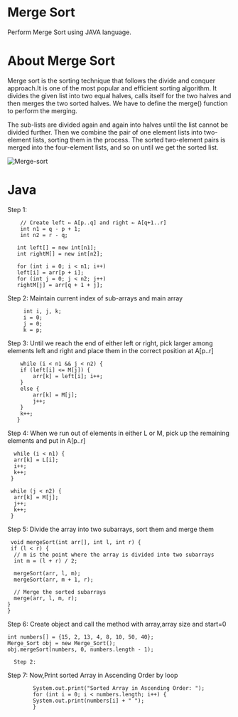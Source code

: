 # Merge Sort
Perform Merge Sort using JAVA language.

# About Merge Sort
Merge sort is the sorting technique that follows the divide and conquer approach.It is one of the most popular and efficient sorting algorithm. It divides the
given list into two equal halves, calls itself for the two halves and then merges the two sorted halves. We have to define the merge() function to perform the merging.

The sub-lists are divided again and again into halves until the list cannot be divided further. Then we combine the pair of one element lists into two-element lists,
sorting them in the process. The sorted two-element pairs is merged into the four-element lists, and so on until we get the sorted list.

![Merge-sort](https://user-images.githubusercontent.com/35636662/143670816-0d01537f-3a33-4905-9484-f2bd5582dfd7.gif)


# Java
   Step 1: 
         
        // Create left ← A[p..q] and right ← A[q+1..r]
        int n1 = q - p + 1;
        int n2 = r - q;

       int left[] = new int[n1];
       int rightM[] = new int[n2];

       for (int i = 0; i < n1; i++)
       left[i] = arr[p + i];
       for (int j = 0; j < n2; j++)
       rightM[j] = arr[q + 1 + j];
 
  Step 2: Maintain current index of sub-arrays and main array
    
         int i, j, k;
         i = 0; 
         j = 0; 
         k = p; 
         
 Step 3: Until we reach the end of either left or right, pick larger among elements left and right and place them in the correct position at A[p..r]
    
        while (i < n1 && j < n2) { 
        if (left[i] <= M[j]) { 
            arr[k] = left[i]; i++; 
        } 
        else { 
            arr[k] = M[j]; 
            j++; 
        } 
        k++; 
       }   
       
 Step 4: When we run out of elements in either L or M, pick up the remaining elements and put in A[p..r]
   
      while (i < n1) {
      arr[k] = L[i];
      i++;
      k++;
     }

     while (j < n2) {
      arr[k] = M[j];
      j++;
      k++;
     }   
     
 Step 5: Divide the array into two subarrays, sort them and merge them
  
     void mergeSort(int arr[], int l, int r) {
     if (l < r) {
      // m is the point where the array is divided into two subarrays
      int m = (l + r) / 2;

      mergeSort(arr, l, m);
      mergeSort(arr, m + 1, r);

      // Merge the sorted subarrays
      merge(arr, l, m, r);
    }
    }  
    
Step 6: Create object and call the method with array,array size and start=0    

    int numbers[] = {15, 2, 13, 4, 8, 10, 50, 40};
    Merge_Sort obj = new Merge_Sort();
    obj.mergeSort(numbers, 0, numbers.length - 1);
    
      Step 2: 
Step 7: Now,Print sorted Array in Ascending Order by loop
   
            System.out.print("Sorted Array in Ascending Order: ");
            for (int i = 0; i < numbers.length; i++) {
            System.out.print(numbers[i] + " ");
            }
